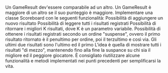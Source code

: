 Un GameResult dev'essere comparabile ad un altro.
Un GameResult è maggiore di un altro se il suo punteggio è maggiore.
Implementare una classe Scoreboard con le seguenti funzionalità:
Possibilità di aggiungere un nuovo risultato
Possibilità di leggere tutti i risultati registrati
Possibilità di ritornare i migliori K risultati, dove K è un parametro variabile.
Possibilità di ottenere i risultati registrati secondo un ordine "suspense", ovvero il primo risultato ritornato è il
penultimo per ordine, poi il terzultimo e così via. Gli ultimi due risultati sono l'ultimo ed il primo
L'idea è quella di mostrare tutti i risultati "di mezzo", mantenendo fino alla fine la suspance su chi sia il migliore 
ed il peggiore giocatore.
È consigliato riutilizzare alcune funzionalità e metodi implementati nei punti precedenti per semplificarsi la vita.